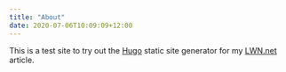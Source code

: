 ```yaml
---
title: "About"
date: 2020-07-06T10:09:09+12:00
---
```


This is a test site to try out the [Hugo](https://gohugo.io/) static site generator for my [LWN.net](https://lwn.net/) article.
